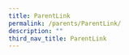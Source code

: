 ```yaml
---
title: ParentLink
permalink: /parents/ParentLink/
description: ""
third_nav_title: ParentLink
---
```

